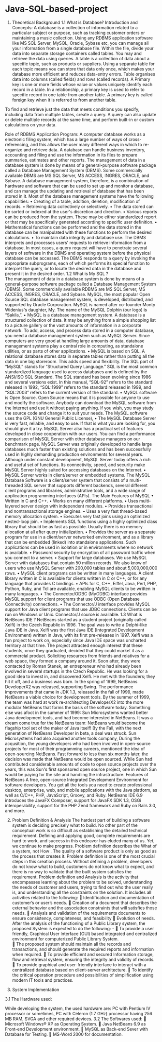 # Java-SQL-based-project
1. Theoretical Background
1.1 What is Database?
Introduction and Concepts:
A database is a collection of information related to a particular subject or purpose, such as tracking customer orders or maintaining a music collection. Using any RDBMS application software like MS SQL Server, MySQL, Oracle, Sybase etc, you can manage all your information from a single database file. Within the file, divide your data into separate storage containers called tables. You may and retrieve the data  using queries. 
A table is a collection of data about a specific topic, such as products or suppliers. Using a separate table for each topic means you can store that data only once, which makes your database more efficient and reduces data-entry errors. Table organises data into columns (called fields) and rows (called records). 
A Primary key is one or more fields whose value or values uniquely identify each record in a table. In a relationship, a primary key is used to refer to specific record in one table from another table. A primary key is called foreign key when it is referred to from another table. 

To find and retrieve just the data that meets conditions you specify, including data from multiple tables, create a query. A query can also update or delete multiple records at the same time, and perform built-in or custom calculations on your data.






Role of RDBMS Application Program: 
A computer database works as a electronic filing system, which has a large number of ways of cross-referencing, and this allows the user many different ways in which to re-organize and retrieve data. A database can handle business inventory, accounting and filing and use the information in its files to prepare summaries, estimates and other reports. The management of data in a database system is done by means of a general-purpose software package called a Database Management System (DBMS). Some commercially available DBMS are MS SQL Server, MS ACCESS, INGRES, ORACLE, and Sybase. A database management system, therefore, is a combination of hardware and software that can be used to set up and monitor a database, and can manage the updating and retrieval of database that has been stored in it. Most of the database management systems have the following capabilities:
•	Creating of a table, addition, deletion, modification of records.
•	Retrieving data collectively or selectively.
•	The data stored can be sorted or indexed at the user's discretion and direction.
•	Various reports can be produced from the system. These may be either standardized report or that may be specifically generated according to specific user definition.
•	Mathematical functions can be performed and the data stored in the database can be manipulated with these functions to perform the desired calculations.
•	To maintain data integrity and database use.
The DBMS interprets and processes users' requests to retrieve information from a database. In most cases, a query request will have to penetrate several layers of software in the DBMS and operating system before the physical database can be accessed. The DBMS responds to a query by invoking the appropriate subprograms, each of which performs its special function to interpret the query, or to locate the desired data in the database and present it in the desired order. 
1.2 What is My SQL  ?                                                                        
The management of data in a database system is done by means of a general-purpose software package called a Database Management System (DBMS). Some commercially available RDBMS are MS SQL Server, MS ACCESS, INGRES, ORACLE, and Sybase. 
MySQL, the most popular Open Source SQL database management system, is developed, distributed, and supported by Oracle Corporation. MySQL is named after co-founder Monty Widenius's daughter, My. The name of the MySQL Dolphin (our logo) is “Sakila,”. 
•	MySQL is a database management system. 
A database is a structured collection of data. It may be anything from a simple shopping list to a picture gallery or the vast amounts of information in a corporate network. To add, access, and process data stored in a computer database, you need a database management system such as MySQL Server. Since computers are very good at handling large amounts of data, database management systems play a central role in computing, as standalone utilities, or as parts of other applications. 
•	MySQL is based on SQL. 
A relational database stores data in separate tables rather than putting all the data in one big storeroom. This adds speed and flexibility. The SQL part of “MySQL” stands for “Structured Query Language.” SQL is the most common standardized language used to access databases and is defined by the ANSI/ISO SQL Standard. The SQL standard has been evolving since 1986 and several versions exist. In this manual, “SQL-92” refers to the standard released in 1992, “SQL:1999” refers to the standard released in 1999, and “SQL:2003” refers to the current version of the standard. 
•	MySQL software is Open Source. 
Open Source means that it is possible for anyone to use and modify the software. Anybody can download the MySQL software from the Internet and use it without paying anything. If you wish, you may study the source code and change it to suit your needs. The MySQL software uses the GPL (GNU General Public License), 
•	The MySQL Database Server is very fast, reliable, and easy to use. 
If that is what you are looking for, you should give it a try. MySQL Server also has a practical set of features developed in close cooperation with our users. You can find a performance comparison of MySQL Server with other database managers on our benchmark page. MySQL Server was originally developed to handle large databases much faster than existing solutions and has been successfully used in highly demanding production environments for several years. Although under constant development, MySQL Server today offers a rich and useful set of functions. Its connectivity, speed, and security make MySQL Server highly suited for accessing databases on the Internet. 
•	MySQL Server works in client/server or embedded systems. 
The MySQL Database Software is a client/server system that consists of a multi-threaded SQL server that supports different backends, several different client programs and libraries, administrative tools, and a wide range of application programming interfaces (APIs). 
The Main Features of MySQL
•	Written in C and C++. 
•	Works on many different platforms. 
•	Uses multi-layered server design with independent modules. 
•	Provides transactional and nontransactional storage engines. 
•	Uses a very fast thread-based memory allocation system. 
•	Executes very fast joins using an optimized nested-loop join. 
•	Implements SQL functions using a highly optimized class library that should be as fast as possible. Usually there is no memory allocation at all after query initialization. 
•	Provides the server as a separate program for use in a client/server networked environment, and as a library that can be embedded (linked) into standalone applications. Such applications can be used in isolation or in environments where no network is available. 
•	Password security by encryption of all password traffic when you connect to a server. 
•	Support for large databases. We use MySQL Server with databases that contain 50 million records. We also know of users who use MySQL Server with 200,000 tables and about 5,000,000,000 rows. 
•	MySQL client programs can be written in many languages. A client library written in C is available for clients written in C or C++, or for any language that provides C bindings. 
•	APIs for C, C++, Eiffel, Java, Perl, PHP, Python, Ruby, and Tcl are available, enabling MySQL clients to be written in many languages. 
•	The Connector/ODBC (MyODBC) interface provides MySQL support for client programs that use ODBC (Open Database Connectivity) connections. 
•	The Connector/J interface provides MySQL support for Java client programs that use JDBC connections. Clients can be run on Windows or Unix. Connector/J source is available. 
1.3  What is NetBeans IDE ?
NetBeans started as a student project (originally called Xelfi) in the Czech Republic in 1996. The goal was to write a Delphi-like Java IDE in Java. Xelfi was the first Java IDE (Integrated Development Environment) written in Java, with its first pre-releases in 1997. Xelfi was a fun project to work on, especially since Java IDE space was uncharted territory at that time. The project attracted enough interest that these students, once they graduated, decided that they could market it as a commercial product. Soliciting resources from friends and relatives for a web space, they formed a company around it.
Soon after, they were contacted by Roman Stanek, an entrepreneur who had already been involved in several startups in the Czech Republic. He was looking for a good idea to invest in, and discovered Xelfi. He met with the founders; they hit it off, and a business was born. 
In the spring of 1999, NetBeans DeveloperX2 was released, supporting Swing. The performance improvements that came in JDK 1.3, released in the fall of 1999, made NetBeans a viable choice for development tools. By the summer of 1999, the team was hard at work re-architecting DeveloperX2 into the more modular NetBeans that forms the basis of the software today. 
Something else was afoot in the summer of 1999: Sun Microsystems wanted better Java development tools, and had become interested in NetBeans. It was a dream come true for the NetBeans team: NetBeans would become the flagship tool set of the maker of Java itself! By the Fall, with the next generation of NetBeans Developer in beta, a deal was struck. Sun Microsystems had also acquired another tools company, During the acqusition, the young developers who had been involved in open-source projects for most of their programming careers, mentioned the idea of open-sourcing NetBeans. Fast forward to less than six months later, the decision was made that NetBeans would be open sourced. While Sun had contributed considerable amounts of code to open source projects over the years, this was Sun's first sponsored open source project, one in which Sun would be paying for the site and handling the infrastructure. 
Features of NetBeans
A free, open-source Integrated Development Environment for software developers. You get all the tools you need to create professional desktop, enterprise, web, and mobile applications with the Java platform, as well as C/C++, PHP, JavaScript, Groovy, and Ruby. 
NetBeans IDE 6.9 introduces the JavaFX Composer, support for JavaFX SDK 1.3, OSGi interoperability, support for the PHP Zend framework and Ruby on Rails 3.0, and more.

 
2. Problem Definition & Analysis
The hardest part of building a software system is deciding precisely what to build. No other part of the conceptual work is so difficult as establishing the detailed technical requirement. Defining and applying good, complete requirements are hard to work, and success in this endeavor has eluded many of us. Yet, we continue to make progress.
Problem definition describes the What  of a system, not How . The quality of a software product is only as good as the process that creates it. Problem definition is one of the most crucial steps in this creation process. Without defining a problem, developers do not know what to build, customers do not know what to expect, and there is no way to validate that the built system satisfies the requirement. 
Problem definition and Analysis is the activity that encompasses learning about the problem to be solved, understanding the needs of customer and users, trying to find out who the user really is, and understanding all the constraints on the solution. It includes all activities related to the following:
	Identification and documentation of customer’s or user’s needs.
	Creation of a document that describes the external behavior and the association constraints that will satisfies those needs.
	Analysis and validation of the requirements documents to ensure consistency, completeness, and feasibility
	Evolution of needs.
After the analysis of the functioning of a Public Library system, the proposed System is expected to do the following: -
	To provide a user friendly, Graphical User Interface (GUI) based integrated and centralized environment for computerized Public Library System.  
	The proposed system should maintain all the records and transactions, and should generate the required reports and information when required.
	To provide efficient and secured Information storage, flow and retrieval system, ensuring the integrity and validity of records.
	To provide graphical and user-friendly interface to interact with a centralized database based on client-server architecture.
	To identify the critical operation procedure and possibilities of simplification using modern IT tools and practices.
 
3. System Implementation

3.1 The Hardware used: 

While developing the system, the used hardware are:
PC with Pentium IV processor or sometimes, PC with Celeron (1.7 GHz) processor having 256 MB RAM, SVGA and other required devices. 
3.2 The Softwares used:
	Microsoft Windows® XP as Operating System.
	Java NetBeans 6.9 as Front-end Development environment.
	MySQL as Back-end Sever with Database for Testing.
	MS-Word 2000 for documentation.

